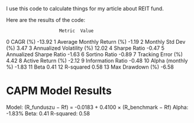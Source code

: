 I use this code to calculate things for my article about REIT fund.

Here are the results of the code: 


                        Metric  Value
0                     CAGR (%) -13.92
1   Average Monthly Return (%)  -1.19
2          Monthly Std Dev (%)   3.47
3    Annualized Volatility (%)  12.02
4                 Sharpe Ratio  -0.47
5      Annualized Sharpe Ratio  -1.63
6                Sortino Ratio  -0.89
7           Tracking Error (%)   4.42
8            Active Return (%)  -2.12
9            Information Ratio  -0.48
10           Alpha (monthly %)  -1.83
11                        Beta   0.41
12                   R-squared   0.58
13            Max Drawdown (%)  -6.58


CAPM Model Results
==============================
Model: (R_funduszu − Rf) = -0.0183 + 0.4100 × (R_benchmark − Rf)
Alpha: -1.83%
Beta: 0.41
R-squared: 0.58
